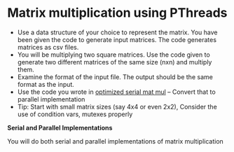 # Matrix multiplication using PThreads

- Use a data structure of your choice to represent the matrix. You have been given the code to generate input matrices. The code generates matrices as csv files.
- You will be multiplying two square matrices. Use the code given to generate two different matrices of the same size (nxn) and multiply them.
- Examine the format of the input file. The output should be the same format as the input.
- Use the code you wrote in <a href="https://github.com/PureDevPer/Distributed-and-Parallel-Computing/tree/master/MatMul%2C%20pThreads">optimized serial mat mul</a> – Convert that to parallel
  implementation
- Tip: Start with small matrix sizes (say 4x4 or even 2x2), Consider the use of condition vars,
  mutexes properly

**Serial and Parallel Implementations**

You will do both serial and parallel implementations of matrix multiplication
